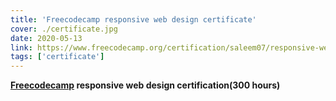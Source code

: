 ```yaml
---
title: 'Freecodecamp responsive web design certificate'
cover: ./certificate.jpg
date: 2020-05-13
link: https://www.freecodecamp.org/certification/saleem07/responsive-web-design
tags: ['certificate']
---
```


**[Freecodecamp](freecodecamp.org) responsive web design certification(300 hours)**